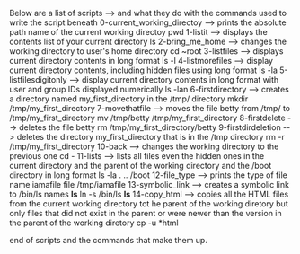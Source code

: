 Below are a list of scripts --> and what they do with the commands used to write the script beneath
0-current_working_directoy --> prints the absolute path name of the current working directoy
pwd
1-listit --> displays the contents list of your current directory
ls
2-bring_me_home --> changes the working directory to user's home directory
cd ~root
3-listfiles --> displays current directory contents in long format
ls -l
4-listmorefiles --> display current directory contents, including hidden files using long format
ls -la
5-listfilesdigitonly --> display current directory contents in long format with user and group IDs displayed numerically
ls -lan
6-firstdirectory --> creates a directory named my_first_directory in the /tmp/ directory
mkdir /tmp/my_first_directory
7-movethatfile --> moves the file betty from /tmp/ to /tmp/my_first_directory
mv /tmp/betty /tmp/my_first_directory
8-firstdelete --> deletes the file betty
rm /tmp/my_first_directory/betty
9-firstdirdeletion --> deletes the directory my_first_directory that is in the /tmp directory
rm -r /tmp/my_first_directory
10-back --> changes the working directory to the previous one
cd -
11-lists --> lists all files even the hidden ones in the current directory and the parent of the working directory and the /boot directory in long format
ls -la . .. /boot
12-file_type --> prints the type of file name iamafile
file /tmp/iamafile
13-symbolic_link --> creates a symbolic link to /bin/ls names __ls__
ln -s /bin/ls __ls__
14-copy_html --> copies all the HTML files from the current working directory tot he parent of the working diretory but only files that did not exist in the parent or were newer than the version in the parent of the working diretory
cp -u *html

end of scripts and the commands that make them up. 